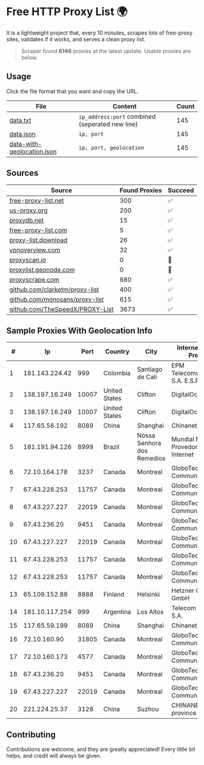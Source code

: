 
# Free HTTP Proxy List 🌍

It is a lightweight project that, every 10 minutes, scrapes lots of free-proxy sites, validates if it works, and serves a clean proxy list.


> Scraper found **6146** proxies at the latest update. Usable proxies are below.

## Usage

Click the file format that you want and copy the URL.


|File|Content|Count|
|----|-------|-----|
|[data.txt](https://raw.githubusercontent.com/themiralay/Proxy-List-World/master/data.txt)|`ip_address:port` combined (seperated new line)|145|
|[data.json](https://raw.githubusercontent.com/themiralay/Proxy-List-World/master/data.json)|`ip, port`|145|
|[data-with-geolocation.json](https://raw.githubusercontent.com/themiralay/Proxy-List-World/master/data-with-geolocation.json)|`ip, port, geolocation`|145|

## Sources

|Source|Found Proxies|Succeed|
|------|-------------|-------|
|[free-proxy-list.net](https://free-proxy-list.net)|300|✅|
|[us-proxy.org](https://www.us-proxy.org)|200|✅|
|[proxydb.net](http://proxydb.net)|15|✅|
|[free-proxy-list.com](https://free-proxy-list.com/?page=&port=&type%5B%5D=http&type%5B%5D=https&up_time=0&search=Search)|5|✅|
|[proxy-list.download](https://www.proxy-list.download/HTTP)|26|✅|
|[vpnoverview.com](https://vpnoverview.com/privacy/anonymous-browsing/free-proxy-servers)|32|✅|
|[proxyscan.io](https://www.proxyscan.io)|0|🚫|
|[proxylist.geonode.com](https://proxylist.geonode.com/api/proxy-list?limit=300&page=1&sort_by=lastChecked&sort_type=desc&protocols=http,https)|0|🚫|
|[proxyscrape.com](https://api.proxyscrape.com/v2/?request=displayproxies&protocol=http&timeout=10000&country=all&ssl=all&anonymity=all)|880|✅|
|[github.com/clarketm/proxy-list](https://raw.githubusercontent.com/clarketm/proxy-list/master/proxy-list-raw.txt)|400|✅|
|[github.com/monosans/proxy-list](https://raw.githubusercontent.com/monosans/proxy-list/main/proxies/http.txt)|615|✅|
|[github.com/TheSpeedX/PROXY-List](https://raw.githubusercontent.com/TheSpeedX/PROXY-List/master/http.txt)|3673|✅|


## Sample Proxies With Geolocation Info

|#|Ip|Port|Country|City|Internet Service Provider|
|-|--|----|-------|----|-------------------------|
|1|181.143.224.42|999|Colombia|Santiago de Cali|EPM Telecomunicaciones S.A. E.S.P.|
|2|138.197.16.249|10007|United States|Clifton|DigitalOcean, LLC|
|3|138.197.16.249|10007|United States|Clifton|DigitalOcean, LLC|
|4|117.65.58.192|8089|China|Shanghai|Chinanet|
|5|181.191.94.126|8999|Brazil|Nossa Senhora dos Remedios|Mundial NET Provedor De Internet|
|6|72.10.164.178|3237|Canada|Montreal|GloboTech Communications|
|7|67.43.228.253|11757|Canada|Montreal|GloboTech Communications|
|8|67.43.227.227|22019|Canada|Montreal|GloboTech Communications|
|9|67.43.236.20|9451|Canada|Montreal|GloboTech Communications|
|10|67.43.227.227|22019|Canada|Montreal|GloboTech Communications|
|11|67.43.228.253|11757|Canada|Montreal|GloboTech Communications|
|12|67.43.228.253|11757|Canada|Montreal|GloboTech Communications|
|13|65.109.152.88|8888|Finland|Helsinki|Hetzner Online GmbH|
|14|181.10.117.254|999|Argentina|Los Altos|Telecom Argentina S.A.|
|15|117.65.59.199|8089|China|Shanghai|Chinanet|
|16|72.10.160.90|31805|Canada|Montreal|GloboTech Communications|
|17|72.10.160.173|4577|Canada|Montreal|GloboTech Communications|
|18|67.43.236.20|9451|Canada|Montreal|GloboTech Communications|
|19|67.43.227.227|22019|Canada|Montreal|GloboTech Communications|
|20|221.224.25.37|3128|China|Suzhou|CHINANET jiangsu province network|



## Contributing

Contributions are welcome, and they are greatly appreciated! Every
little bit helps, and credit will always be given.

